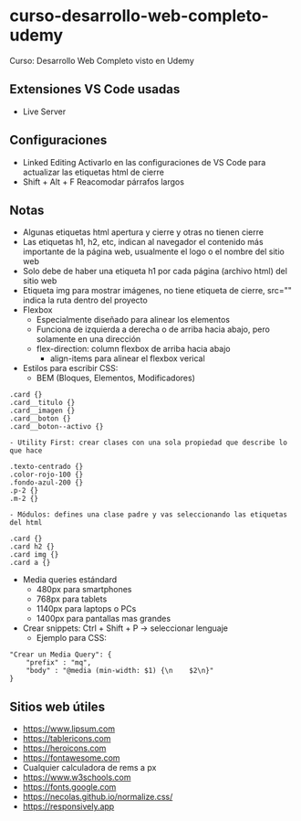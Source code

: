 # curso-desarrollo-web-completo-udemy
Curso: Desarrollo Web Completo visto en Udemy

## Extensiones VS Code usadas
- Live Server

## Configuraciones
- Linked Editing    Activarlo en las configuraciones de VS Code para actualizar las etiquetas html de cierre
- Shift + Alt + F   Reacomodar párrafos largos

## Notas
- Algunas etiquetas html apertura y cierre y otras no tienen cierre
- Las etiquetas h1, h2, etc, indican al navegador el contenido más importante de la página web, usualmente el logo o el nombre del sitio web
- Solo debe de haber una etiqueta h1 por cada página (archivo html) del sitio web
- Etiqueta img para mostrar imágenes, no tiene etiqueta de cierre, src="" indica la ruta dentro del proyecto
- Flexbox
    - Especialmente diseñado para alinear los elementos
    - Funciona de izquierda a derecha o de arriba hacia abajo, pero solamente en una dirección
    - flex-direction: column    flexbox de arriba hacia abajo
        - align-items   para alinear el flexbox verical
- Estilos para escribir CSS:
    - BEM (Bloques, Elementos, Modificadores)
```
.card {}
.card__titulo {}
.card__imagen {}
.card__boton {}
.card__boton--activo {}
```
    - Utility First: crear clases con una sola propiedad que describe lo que hace
```
.texto-centrado {}
.color-rojo-100 {}
.fondo-azul-200 {}
.p-2 {}
.m-2 {}
```
    - Módulos: defines una clase padre y vas seleccionando las etiquetas del html
```
.card {}
.card h2 {}
.card img {}
.card a {}
```
- Media queries estándard
    - 480px para smartphones
    - 768px para tablets
    - 1140px para laptops o PCs
    - 1400px para pantallas mas grandes
- Crear snippets: Ctrl + Shift + P -> seleccionar lenguaje
    - Ejemplo para CSS:
```
"Crear un Media Query": {
    "prefix" : "mq",
    "body" : "@media (min-width: $1) {\n    $2\n}"
}
```

## Sitios web útiles
- https://www.lipsum.com
- https://tablericons.com
- https://heroicons.com
- https://fontawesome.com
- Cualquier calculadora de rems a px
- https://www.w3schools.com
- https://fonts.google.com
- https://necolas.github.io/normalize.css/
- https://responsively.app